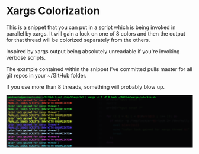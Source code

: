 # Xargs Colorization

This is a snippet that you can put in a script which is being invoked in
parallel by xargs. It will gain a lock on one of 8 colors and then the
output for that thread will be colorized separately from the others.

Inspired by xargs output being absolutely unreadable if you're invoking
verbose scripts.

The example contained within the snippet I've committed pulls master for
all git repos in your ~/GitHub folder.

If you use more than 8 threads, something will probably blow up.

![Example](https://github.com/gabinante/xargs-colorization/raw/master/xargs-colorized.png)

